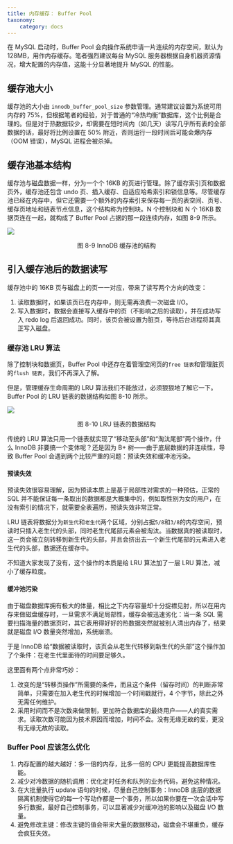 ```yaml
---
title: 内存缓存： Buffer Pool
taxonomy:
    category: docs
---
```


在 MySQL 启动时，Buffer Pool 会向操作系统申请一片连续的内存空间，默认为 128MB，用作内存缓存。笔者强烈建议每台 MySQL 服务器根据自身机器资源情况，增大配置的内存值，这能十分显著地提升 MySQL 的性能。

## 缓存池大小

缓存池的大小由 `innodb_buffer_pool_size` 参数管理。通常建议设置为系统可用内存的 75%，但根据笔者的经验，对于普通的“冷热均衡”数据库，这个比例是合理的。但是对于热数据较少，却需要在短时间内（如几天）读写几乎所有表的全部数据的话，最好将比例设置在 50% 附近，否则运行一段时间后可能会爆内存（OOM 错误），MySQL 进程会被杀掉。

## 缓存池基本结构

缓存池与磁盘数据一样，分为一个个 16KB 的页进行管理。除了缓存索引页和数据页外，缓存池还包含 undo 页、插入缓存、自适应哈希索引和锁信息等。尽管缓存池已经在内存中，但它还需要一个额外的内存索引来保存每一页的表空间、页号、缓存页地址和链表节点信息，这个结构称为控制块。N 个控制块和 N 个 16KB 数据页连在一起，就构成了 Buffer Pool 占据的那一段连续内存，如图 8-9 所示。

![](https://qn.lvwenhan.com/2023-01-21-16743154601245.jpg)
<center>图 8-9 InnoDB 缓存池的结构</center>

## 引入缓存池后的数据读写

缓存池中的 16KB 页与磁盘上的页一一对应，带来了读写两个方向的改变：

1. 读取数据时，如果该页已在内存中，则无需再浪费一次磁盘 I/O。
2. 写入数据时，数据会直接写入缓存中的页（不影响之后的读取），并在成功写入 redo log 后返回成功。同时，该页会被设置为脏页，等待后台进程将其真正写入磁盘。

### 缓存池 LRU 算法

除了控制块和数据页，Buffer Pool 中还存在着管理空闲页的`free 链表`和管理脏页的`flush 链表`，我们不再深入了解。

但是，管理缓存生命周期的 LRU 算法我们不能放过，必须狠狠地了解它一下。Buffer Pool 的 LRU 链表的数据结构如图 8-10 所示。

![](https://qn.lvwenhan.com/2023-01-21-16743159295546.jpg)
<center>图 8-10 LRU 链表的数据结构</center>

传统的 LRU 算法只用一个链表就实现了“移动至头部”和“淘汰尾部”两个操作，什么 InnoDB 非要搞一个变体呢？还是因为 B+ 树——由于底层数据的非连续性，导致 Buffer Pool 会遇到两个比较严重的问题：预读失效和缓冲池污染。

#### 预读失效

预读失效很容易理解，因为预读本质上是基于局部性对需求的一种预估，正常的 SQL 并不能保证每一条取出的数据都是大概集中的，例如取性别为女的用户，在没有索引的情况下，就需要全表遍历，预读失效非常正常。

LRU 链表将数据分为`新生代`和`老生代`两个区域，分别占据`5/8`和`3/8`的内存空间，预读时只插入老生代的头部，同时老生代尾部元素会被淘汰。当数据真的被读取时，这一页会被立刻转移到新生代的头部，并且会挤出去一个新生代尾部的元素进入老生代的头部，数据还在缓存中。

不知道大家发现了没有，这个操作的本质是给 LRU 算法加了一层 LRU 算法，减小了缓存粒度。

#### 缓冲池污染

由于磁盘数据库拥有极大的体量，相比之下内存容量却十分捉襟见肘，所以在用内存来做磁盘缓存时，一旦需求不满足局部性，缓存会被迅速劣化：当一条 SQL 需要扫描海量的数据页时，其它表用得好好的热数据突然就被别人清出内存了，结果就是磁盘 I/O 数量突然增加，系统崩溃。

于是 InnoDB 给“数据被读取时，该页会从老生代转移到新生代的头部”这个操作加了个条件：在老生代里面待的时间要足够久。

这里面有两个点非常巧妙：

1. 改变的是“转移页操作”所需要的条件，而且这个条件（留存时间）的判断非常简单，只需要在加入老生代的时候增加一个时间戳就行，4 个字节，除此之外无需任何维护。
2. 采用时间而不是次数来做限制，更加符合数据库的最终用户——人的真实需求。读取次数可能因为技术原因而增加，时间不会。没有无缘无故的爱，更没有无缘无故的读取。

### Buffer Pool 应该怎么优化

1. 内存配置的越大越好：多一倍的内存，比多一倍的 CPU 更能提高数据库性能。
2. 减少对冷数据的随机调用：优化定时任务和队列的业务代码，避免这种情况。
3. 在大批量执行 update 语句的时候，尽量自己控制事务：InnoDB 底层的数据隔离机制使得它的每一个写动作都是一个事务，所以如果你要在一次会话中写多行数据，最好自己控制事务，可以显著减少对缓冲池的影响以及磁盘 I/O 数量。
4. 避免修改主键：修改主键的值会带来大量的数据移动，磁盘会不堪重负，缓存会疯狂失效。
